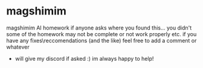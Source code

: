 # magshimim
magshimim AI homework
if anyone asks where you found this... you didn't 
some of the homework may not be complete or not work properly etc. if you have any fixes\reccomendations (and the like) feel free to add a comment or whatever
* will give my discord if asked :) im always happy to help!
